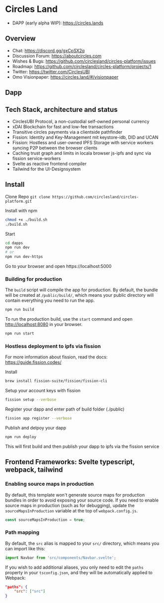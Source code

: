 # Circles Land
- DAPP (early alpha WIP): https://circles.lands

## Overview

- Chat: https://discord.gg/gxCpSX2q
- Discussion Forum: https://aboutcircles.com
- Wishes & Bugs: https://github.com/circlesland/circles-platform/issues
- Roadmap: https://github.com/circlesland/circles-platform/projects/1
- Twitter: https://twitter.com/CirclesUBI
- Omo Visionpaper: https://circles.land/#/visionpaper

## Dapp


## Tech Stack, architecture and status
- CirclesUBI Protocol, a non-custodial self-owned personal currency 
- xDAI Blockchain for fast and low-fee transactions
- Transitive circles payments via a clientside pathfinder 
- Fission: Identity and Key-Management mit keystore-idb, DID and UCAN 
- Fission: Hostless and user-owned IPFS Storage with service workers syncing P2P between the browser clients
- Caching trust graph and limits in locala browser js-ipfs and sync via fission service-workers
- Svelte as reactive frontend compiler
- Tailwind for the UI-Designsystem

## Install

Clone Repo 
`git clone https://github.com/circlesland/circles-platform.git`


Install with npm
```bash
chmod +x ./build.sh
./build.sh
```

Start
```bash
cd dapps
npm run dev
# or
npm run dev-https
```
Go to your browser and open https://localhost:5000


### Building for production
The `build` script will compile the app for production. By default, the bundle will be created at `/public/build/`, which means your public directory will contain everything you need to run the app.

```bash
npm run build
```

To run the production build, use the `start` command and open [http://localhost:8080](http://localhost:8080) in your browser.

```bash
npm run start
```

### Hostless deployment to ipfs via fission
For more information about fission, read the docs: 
https://guide.fission.codes/

Install
```bash
brew install fission-suite/fission/fission-cli
```

Setup your account keys with fission
```bash
fission setup --verbose
```

Register your dapp and enter path of build folder (./public)
```bash
fission app register --verbose
```

Publish and delpoy your dapp
```bash
npm run deploy
```
This will first build and then publish your dapp to ipfs via the fission service


## Frontend Frameworks: Svelte typescript, webpack, tailwind

### Enabling source maps in production
By default, this template won't generate source maps for production bundles in order to avoid exposing your source code. If you need to enable source maps in production (such as for debugging), update the `sourceMapsInProduction` variable at the top of `webpack.config.js`.

```js
const sourceMapsInProduction = true;
```

### Path mapping
By default, the `src` alias is mapped to your `src/` directory, which means you can import like this:

```js
import Navbar from 'src/components/Navbar.svelte';
```

If you wish to add additional aliases, you only need to edit the `paths` property in your `tsconfig.json`, and they will be automatically applied to Webpack:

```json
"paths": {
    "src": ["src"]
}
```
